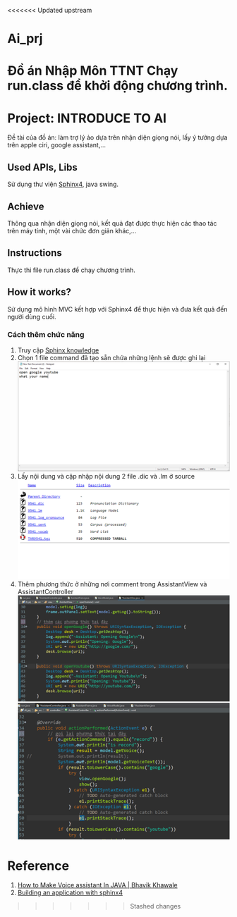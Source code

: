 <<<<<<< Updated upstream
# Ai_prj
Đồ án Nhập Môn TTNT
Chạy run.class để khởi động chương trình.
=======
# Project: INTRODUCE TO AI

Đề tài của đồ án: làm trợ lý ảo dựa trên nhận diện giọng nói, lấy ý tưởng dựa trên apple ciri, google assistant,...

## Used APIs, Libs

Sử dụng thư viện [Sphinx4](https://cmusphinx.github.io/wiki/tutorialsphinx4/), java swing.

## Achieve

Thông qua nhận diện giọng nói, kết quả đạt được thực hiện các thao tác trên máy tính, một vài chức đơn giản khác,...

## Instructions

Thực thi file run.class để chạy chương trình.

## How it works?

Sử dụng mô hình MVC kết hợp với Sphinx4 để thực hiện và đưa kết quả đến người dùng cuối.

### Cách thêm chức năng
1. Truy cập [Sphinx knowledge](http://www.speech.cs.cmu.edu/tools/lmtool-new.html) 
2. Chọn 1 file command đã tạo sẵn chứa những lệnh sẽ được ghi lại ![text](/img/beIQEdj%20-%20Imgur.png)
3. Lấy nội dung và cập nhập nội dung 2 file .dic và .lm ở source
![text](/img/IwPQkah%20-%20Imgur.png)
4. Thêm phương thức ở những nơi comment trong AssistantView và AssistantController
 ![text](/img/biues.PNG)
  ![text](/img/dherrsdf.PNG)


# Reference
1. [How to Make Voice assistant In JAVA | Bhavik Khawale](https://www.youtube.com/watch?v=xBANSVJFR9c&t=195s)
2. [Building an application with sphinx4](https://cmusphinx.github.io/wiki/tutorialsphinx4/)
>>>>>>> Stashed changes
